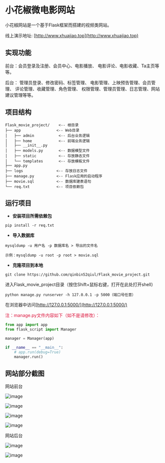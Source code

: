 # 小花椒微电影网站

小花椒网站是一个基于Flask框架而搭建的视频类网站。


线上演示地址: [http://www.xhuajiao.top](http://www.xhuajiao.top)


## 实现功能

前台：会员登录及注册、会员中心、电影播放、
电影评论、电影收藏、Ta主页等等。

后台：
管理员登录、修改密码、标签管理、
电影管理、上映预告管理、会员管理、
评论管理、收藏管理、角色管理、
权限管理、管理员管理、日志管理、网站建议管理等等。

## 项目结构


```
Flask_movie_project/    <-- 根目录
├── app                <-- Web目录
│   ├── admin           <-- 后台业务逻辑
│   ├── home            <-- 前端业务逻辑
│   ├── __init__.py
│   ├── models.py       <-- 数据模型文件
│   ├── static          <-- 存放静态文件
│   └── templates       <-- 存放模板文件
├── app.py
├── logs               <-- 存放日志文件
├── manage.py          <-- Flask应用的启动程序
├── movie.sql          <-- 数据库建表语句
└── req.txt            <-- 项目依赖包
```

## 运行项目

- **安装项目所需依赖包**
    

```
pip install -r req.txt
```

- **导入数据库**


```
mysqldump -u 用户名 -p 数据库名 > 导出的文件名  

示例：mysqldump -u root -p root > movie.sql
```


- **克隆项目到本地**


```
git clone https://github.com/qinbin52qiul/Flask_movie_project.git
```
进入Flask_movie_project目录（按住Shift+鼠标右键，打开在此处打开shell）
```
python manage.py runserver -h 127.0.0.1 -p 5000（端口号任意）

```
在浏览器中访问[http://127.0.0.1:5000/](http://127.0.0.1:5000/)

<font color="#DC143C">注：manage.py文件内容如下（如不是请修改）：</font>
```python
from app import app
from flask_script import Manager

manager = Manager(app)

if __name__ == "__main__":
    # app.run(debug=True)
    manager.run()
```

## 网站部分截图

网站前台

![image](https://raw.githubusercontent.com/qinbin52qiul/MarkdownPhotos/master/movie/%E5%BE%AE%E4%BF%A1%E5%9B%BE%E7%89%87_20180619182039.png)


![image](https://github.com/qinbin52qiul/MarkdownPhotos/blob/master/movie/%E5%BE%AE%E4%BF%A1%E5%9B%BE%E7%89%87_20180619182045.png?raw=true)

![image](https://github.com/qinbin52qiul/MarkdownPhotos/blob/master/movie/%E5%BE%AE%E4%BF%A1%E5%9B%BE%E7%89%87_20180619182049.png?raw=true)


![image](https://github.com/qinbin52qiul/MarkdownPhotos/blob/master/movie/%E5%BE%AE%E4%BF%A1%E5%9B%BE%E7%89%87_20180619182053.png?raw=true)


网站后台

![image](https://github.com/qinbin52qiul/MarkdownPhotos/blob/master/movie/%E5%BE%AE%E4%BF%A1%E5%9B%BE%E7%89%87_20180619182122.png?raw=true)

![image](https://github.com/qinbin52qiul/MarkdownPhotos/blob/master/movie/%E5%BE%AE%E4%BF%A1%E5%9B%BE%E7%89%87_20180619182159.png?raw=true)
